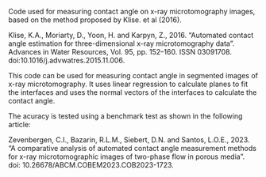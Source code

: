 Code used for measuring contact angle on x-ray microtomography images, based on the method proposed by Klise. et al (2016).

Klise, K.A., Moriarty, D., Yoon, H. and Karpyn, Z., 2016. “Automated contact angle estimation for three-dimensional x-ray microtomography data”. Advances in Water Resources, Vol. 95, pp. 152–160. ISSN 03091708. doi:10.1016/j.advwatres.2015.11.006.

This code can be used for measuring contact angle in segmented images of x-ray microtomography. It uses linear regression to calculate planes to fit the interfaces and uses the normal vectors of the interfaces to calculate the contact angle.

The acuracy is tested using a benchmark test as shown in the following article:

Zevenbergen, C.I., Bazarin, R.L.M., Siebert, D.N. and Santos, L.O.E., 2023. “A comparative analysis of automated contact angle measurement methods for x-ray microtomographic images of two-phase flow in porous media”. doi: 10.26678/ABCM.COBEM2023.COB2023-1723.
